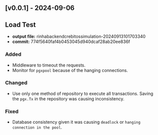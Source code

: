 ## [v0.0.1] - 2024-09-06
 
## Load Test
- **output file:** rinhabackendcrebitossimulation-20240913101703340
- **commit:** 774f5640faf4b0453045d940dcaf28ab20ee836f
  
### Added
- Middleware to timeout the requests.
- Monitor for `pgxpool` because of the hanging connections.

### Changed
- Use only one method of repository to execute all transactions. Saving the `pgx.Tx` in the repository was causing inconsistency.

### Fixed
- Database consistency given it was causing `deadlock` or `hanging connection in the pool`.